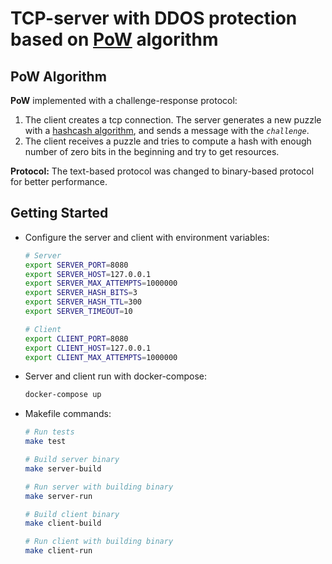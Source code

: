 # TCP-server with DDOS protection based on [PoW](https://en.wikipedia.org/wiki/Proof_of_work) algorithm

## PoW Algorithm

**PoW** implemented with a challenge-response protocol:

1. The client creates a tcp connection. The server generates a new puzzle with a [hashcash algorithm](https://en.wikipedia.org/wiki/Hashcash), and sends a message with the *`challenge`*.
2. The client receives a puzzle and tries to compute a hash with enough number of zero bits in the beginning and try to get resources.

**Protocol:**
The text-based protocol was changed to binary-based protocol for better performance.

## Getting Started
* Configure the server and client with environment variables:
  ```sh 
  # Server
  export SERVER_PORT=8080
  export SERVER_HOST=127.0.0.1
  export SERVER_MAX_ATTEMPTS=1000000
  export SERVER_HASH_BITS=3
  export SERVER_HASH_TTL=300
  export SERVER_TIMEOUT=10

  # Client
  export CLIENT_PORT=8080
  export CLIENT_HOST=127.0.0.1
  export CLIENT_MAX_ATTEMPTS=1000000
  ```
   
* Server and client run with docker-compose:
  ```sh
  docker-compose up
  ```
  
* Makefile commands:
  ```sh
  # Run tests
  make test
  ```
  ```sh
  # Build server binary
  make server-build
  ```
  ```sh
  # Run server with building binary
  make server-run
  ```
  ```sh
  # Build client binary
  make client-build
  ```
  ```sh
  # Run client with building binary
  make client-run
  ```